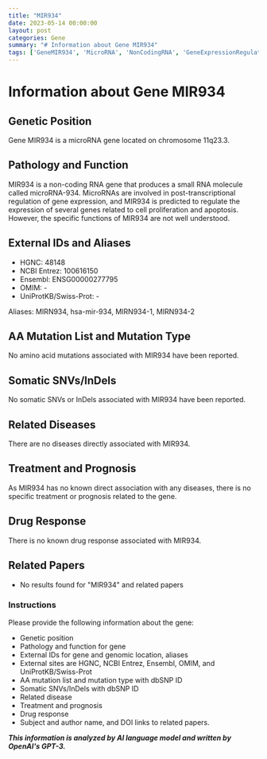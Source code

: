 ```yaml
---
title: "MIR934"
date: 2023-05-14 00:00:00
layout: post
categories: Gene
summary: "# Information about Gene MIR934"
tags: ['GeneMIR934', 'MicroRNA', 'NonCodingRNA', 'GeneExpressionRegulation', 'CellProliferation', 'Apoptosis', 'GeneticInformationAnalysis', 'Bioinformatics']
---
```


# Information about Gene MIR934

## Genetic Position
Gene MIR934 is a microRNA gene located on chromosome 11q23.3.

## Pathology and Function
MIR934 is a non-coding RNA gene that produces a small RNA molecule called microRNA-934. MicroRNAs are involved in post-transcriptional regulation of gene expression, and MIR934 is predicted to regulate the expression of several genes related to cell proliferation and apoptosis. However, the specific functions of MIR934 are not well understood.

## External IDs and Aliases
- HGNC: 48148
- NCBI Entrez: 100616150
- Ensembl: ENSG00000277795
- OMIM: -
- UniProtKB/Swiss-Prot: -

Aliases: MIRN934, hsa-mir-934, MIRN934-1, MIRN934-2

## AA Mutation List and Mutation Type
No amino acid mutations associated with MIR934 have been reported.

## Somatic SNVs/InDels
No somatic SNVs or InDels associated with MIR934 have been reported.

## Related Diseases
There are no diseases directly associated with MIR934.

## Treatment and Prognosis
As MIR934 has no known direct association with any diseases, there is no specific treatment or prognosis related to the gene.

## Drug Response
There is no known drug response associated with MIR934.

## Related Papers
- No results found for "MIR934" and related papers

### Instructions

Please provide the following information about the gene:
- Genetic position
- Pathology and function for gene
- External IDs for gene and genomic location, aliases
- External sites are HGNC, NCBI Entrez, Ensembl, OMIM, and UniProtKB/Swiss-Prot
- AA mutation list and mutation type with dbSNP ID
- Somatic SNVs/InDels with dbSNP ID
- Related disease
- Treatment and prognosis
- Drug response
- Subject and author name, and DOI links to related papers.

**_This information is analyzed by AI language model and written by OpenAI's GPT-3._**